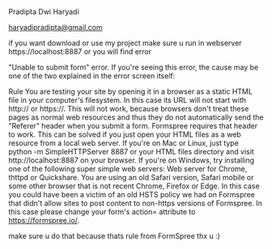 Pradipta Dwi Haryadi

haryadipradipta@gmail.com

if you want download or use my project make sure u run in webserver https://localhost:8887
or you will find error 

"Unable to submit form" error. 
If you're seeing this error, the cause may be one of the two explained in the error screen itself:

Rule
    You are testing your site by opening it in a browser as a static HTML file in your computer's filesystem. In this case its URL will not start with http:// or https://. This will not work, because browsers don't treat these pages as normal web resources and thus they do not automatically send the "Referer" header when you submit a form. Formspree requires that header to work. This can be solved if you just open your HTML files as a web resource from a local web server. If you're on Mac or Linux, just type python -m SimpleHTTPServer 8887 or your HTML files directory and visit http://localhost:8887 on your browser. If you're on Windows, try installing one of the following super simple web servers: Web server for Chrome, thttpd or Quickshare.
    You are using an old Safari version, Safari mobile or some other browser that is not recent Chrome, Firefox or Edge. In this case you could have been a victim of an old HSTS policy we had on Formspree that didn't allow sites to post content to non-https versions of Formspree. In this case please change your form's action= attribute to https://formspree.io/<your-email>.

make sure u do that because thats rule from FormSpree thx u :)
